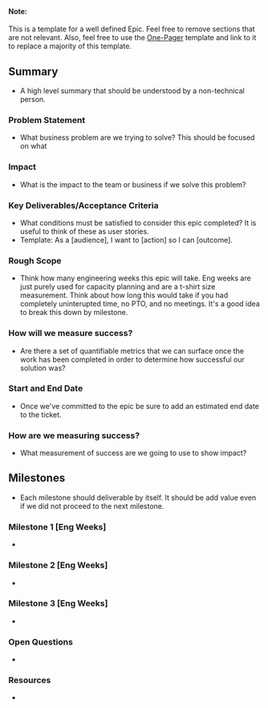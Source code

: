 #### Note:
This is a template for a well defined Epic.  Feel free to remove sections that are not relevant.  Also, feel free to use the [One-Pager](https://docs.google.com/document/d/1bG4a5QcSwoB5QdMpE0zE00BlJLcF5JTgwx2cTJXfB1o/edit?usp=sharing) template and link to it to replace a majority of this template.

## Summary
- A high level summary that should be understood by a non-technical person.

### Problem Statement
- What business problem are we trying to solve?  This should be focused on what

### Impact
- What is the impact to the team or business if we solve this problem?

### Key Deliverables/Acceptance Criteria
- What conditions must be satisfied to consider this epic completed?  It is useful to think of these as user stories.
- Template: As a [audience], I want to [action] so I can [outcome].

### Rough Scope
- Think how many engineering weeks this epic will take.  Eng weeks are just purely used for capacity planning and are a t-shirt size measurement. Think about how long this would take if you had completely uninterupted time, no PTO, and no meetings. It's a good idea to break this down by milestone.

### How will we measure success?
- Are there a set of quantifiable metrics that we can surface once the work has been completed in order to determine how successful our solution was?

### Start and End Date
- Once we've committed to the epic be sure to add an estimated end date to the ticket.

### How are we measuring success?
- What measurement of success are we going to use to show impact?

## Milestones
- Each milestone should deliverable by itself.  It should be add value even if we did not proceed to the next milestone.

### Milestone 1 [Eng Weeks]
- 

### Milestone 2 [Eng Weeks]
- 

### Milestone 3 [Eng Weeks]
- 

### Open Questions
- 

### Resources
- 